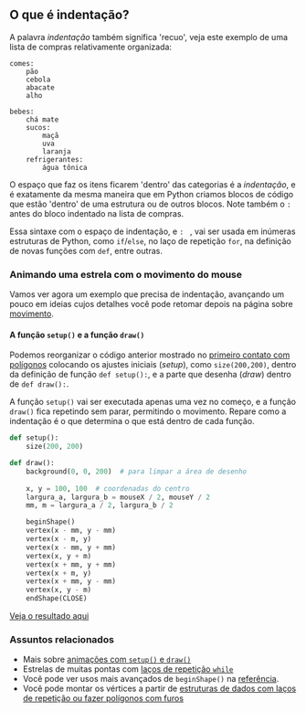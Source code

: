 ## O que é indentação?

A palavra *indentação* também significa  'recuo',  veja este exemplo de uma lista de compras relativamente organizada:

```
comes:
    pão
    cebola
    abacate
    alho
    
bebes:
    chá mate
    sucos:
        maçã
        uva
        laranja
    refrigerantes:
        água tônica
```
O espaço que faz os itens ficarem 'dentro' das categorias é a *indentação*, e é exatamente da mesma maneira que em Python criamos blocos de código que estão 'dentro'  de uma estrutura ou de outros blocos. Note também o `:` antes do bloco indentado na lista de compras.

Essa sintaxe com o espaço de indentação, e `: ` , vai ser usada em inúmeras estruturas de Python, como `if`/`else`,  no laço de repetição `for`,  na definição de novas funções com `def`, entre outras.

### Animando uma estrela com o movimento do mouse

Vamos ver agora um exemplo que precisa de indentação, avançando um pouco em ideias cujos detalhes você pode retomar depois na página sobre [movimento](movimento_py.md).

#### A função `setup()` e a função `draw()`

Podemos reorganizar o código anterior mostrado no [primeiro contato com polígonos](poligonos_1.md) colocando os ajustes iniciais (*setup*), como  `size(200,200)`, dentro da definição de função `def setup():`, e a parte que desenha (*draw*) dentro de `def draw():`.

A função `setup()` vai ser executada apenas uma vez no começo, e a função `draw()` fica repetindo sem parar, permitindo o movimento. Repare como a indentação é o que determina  o que está dentro de cada função.

```python
def setup():
    size(200, 200)

def draw():
    background(0, 0, 200)  # para limpar a área de desenho
    
    x, y = 100, 100  # coordenadas do centro
    largura_a, largura_b = mouseX / 2, mouseY / 2
    mm, m = largura_a / 2, largura_b / 2

    beginShape()
    vertex(x - mm, y - mm)
    vertex(x - m, y)
    vertex(x - mm, y + mm)
    vertex(x, y + m)
    vertex(x + mm, y + mm)
    vertex(x + m, y)
    vertex(x + mm, y - mm)
    vertex(x, y - m)
    endShape(CLOSE)
```
<a id="iframeLink" href="https://abav.lugaralgum.com/material-aulas/Processing-Python/assets/indentacao/">Veja o resultado aqui</a>
<div id="iframeDiv"></div>
<script>function troca(tagaid,tagdivid) {
endereco=document.getElementById(tagaid).href;
document.getElementById(tagdivid).innerHTML = "<iframe src='" + endereco"' frameborder=0></iframe>";
}
troca('iframeLink','iframeDiv');</script>

### Assuntos relacionados

- Mais sobre [animações com `setup()` e `draw()`](movimento_py.md)
- Estrelas de muitas pontas com [laços de repetição `while`](https://github.com/villares/material-aulas/blob/master/Processing-Python/while.md)
- Você pode ver usos mais avançados de `beginShape()` na [referência](https://py.processing.org/reference/beginShape.html).
- Você pode montar os vértices a partir de [estruturas de dados com laços de repetição ou fazer polígonos com furos](https://github.com/villares/material-aulas/blob/master/Processing-Python/poligonos_2.md)
